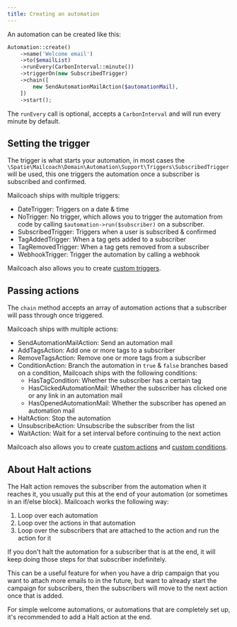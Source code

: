 ```yaml
---
title: Creating an automation
---
```


An automation can be created like this:

```php
Automation::create()
    ->name('Welcome email')
    ->to($emailList)
    ->runEvery(CarbonInterval::minute())
    ->triggerOn(new SubscribedTrigger)
    ->chain([
        new SendAutomationMailAction($automationMail),
    ])
    ->start();
```

The `runEvery` call is optional, accepts a `CarbonInterval` and will run every minute by default.

## Setting the trigger

The trigger is what starts your automation, in most cases the `\Spatie\Mailcoach\Domain\Automation\Support\Triggers\SubscribedTrigger` will be used, this one triggers the automation once a subscriber is subscribed and confirmed.

Mailcoach ships with multiple triggers:

- DateTrigger: Triggers on a date & time
- NoTrigger: No trigger, which allows you to trigger the automation from code by calling `$automation->run($subscriber)` on a subscriber.
- SubscribedTrigger: Triggers when a user is subscribed & confirmed
- TagAddedTrigger: When a tag gets added to a subscriber
- TagRemovedTrigger: When a tag gets removed from a subscriber
- WebhookTrigger: Trigger the automation by calling a webhook

Mailcoach also allows you to create [custom triggers](/docs/laravel-mailcoach/v4/automations/creating-custom-triggers).

## Passing actions

The `chain` method accepts an array of automation actions that a subscriber will pass through once triggered.

Mailcoach ships with multiple actions:

- SendAutomationMailAction: Send an automation mail
- AddTagsAction: Add one or more tags to a subscriber
- RemoveTagsAction: Remove one or more tags from a subscriber
- ConditionAction: Branch the automation in `true` & `false` branches based on a condition, Mailcoach ships with the following conditions:
  - HasTagCondition: Whether the subscriber has a certain tag
  - HasClickedAutomationMail: Whether the subscriber has clicked one or any link in an automation mail
  - HasOpenedAutomationMail: Whether the subscriber has opened an automation mail
- HaltAction: Stop the automation
- UnsubscribeAction: Unsubscribe the subscriber from the list
- WaitAction: Wait for a set interval before continuing to the next action

Mailcoach also allows you to create [custom actions](/docs/laravel-mailcoach/v4/automations/creating-custom-actions) and [custom conditions](/docs/laravel-mailcoach/v4/automations/creating-conditions).

## About Halt actions

The Halt action removes the subscriber from the automation when it reaches it, you usually put this at the end of your automation (or sometimes in an if/else block). Mailcoach works the following way:

1. Loop over each automation
2. Loop over the actions in that automation
3. Loop over the subscribers that are attached to the action and run the action for it

If you don't halt the automation for a subscriber that is at the end, it will keep doing those steps for that subscriber indefinitely.

This can be a useful feature for when you have a drip campaign that you want to attach more emails to in the future, but want to already start the campaign for subscribers, then the subscribers will move to the next action once that is added.

For simple welcome automations, or automations that are completely set up, it's recommended to add a Halt action at the end.
